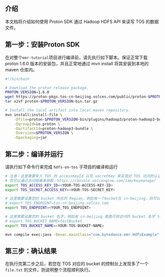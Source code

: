 ## 介绍

本文档将介绍如何使用 Proton SDK 通过 Hadoop HDFS API 来读写 TOS 的数据文件。


## 第一步：安装Proton SDK
在对整个`emr-tutorial`项目进行编译前，请先执行如下脚本。保证正常下载 proton 1.6.0 版本的安装包，并且正常地通过 mvn install 将其安装到本地的 maven 仓库内。

```bash
#!/bin/bash

# Download the proton release package.
PROTON_VERSION=1.6.0
wget https://proton-pkgs.tos-cn-beijing.volces.com/public/proton-$PROTON_VERSION-bin.tar.gz
tar xzvf proton-$PROTON_VERSION-bin.tar.gz

# Install the local artifact into local maven repository.
mvn install:install-file \
	-Dfile=proton-$PROTON_VERSION-bin/plugins/hadoop3/proton-hadoop3-bundle-$PROTON_VERSION.jar \
	-DgroupId=io.proton \
	-DartifactId=proton-hadoop3-bundle \
	-Dversion=$PROTON_VERSION \
	-Dpackaging=jar
```

## 第二步：编译并运行

请执行如下命令行来完成 `hdfs-on-tos` 子项目的编译和运行

```bash
# 注意：这里需要导入 TOS 的 accessKeyId 以及 secretKey 来实现对 TOS 访问的认证。为了正确地获取您的 TOS accessKeyId 以及 secretKey
# 您可以通过访问链接来获取：https://console.volcengine.com/iam/keymanage/
export TOS_ACCESS_KEY_ID=<YOUR-TOS-ACCESS-KEY-ID>
export TOS_SECRET_ACCESS_KEY=<YOUR-TOS-SECRET_KEY>

# 这里需要设置您的 bucket 所在的 Region，例如有一个bucket在 cn-beijing，则可以设置为：
# export TOS_ENDPOINT=tos-cn-beijing.volces.com
export TOS_ENDPOINT=<YOUR_TOS_ENDPOINT>

# 这里需要设置您的 bucket 名字。例如有 cn-beijing 里面可供访问的 bucket 名字 testBucket，则可以设置为：
# export TOS_BUCKET_NAME=testBucket
export TOS_BUCKET_NAME=<YOUR-TOS-BUCKET-NAME>

mvn compile exec:java -Dexec.mainClass="com.bytedance.emr.HdfsExample"
```

## 第三步：确认结果

在执行完第二步之后，若您在 TOS 对应的 bucket 的控制台上发现多了一个 `file.txt` 的文件，则说明整个流程顺利执行。

